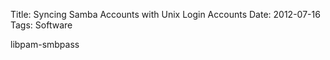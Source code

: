 Title: Syncing Samba Accounts with Unix Login Accounts
Date: 2012-07-16
Tags: Software

libpam-smbpass
